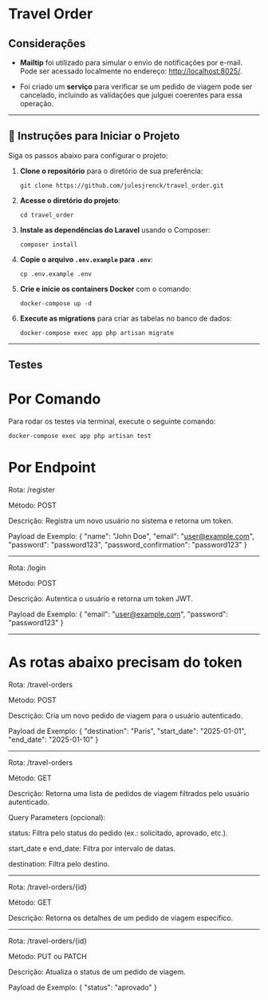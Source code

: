 # Travel Order

## Considerações

- **Mailtip** foi utilizado para simular o envio de notificações por e-mail. Pode ser acessado localmente no endereço: [http://localhost:8025/](http://localhost:8025/).
  
- Foi criado um **serviço** para verificar se um pedido de viagem pode ser cancelado, incluindo as validações que julguei coerentes para essa operação.

---

## 🚀 Instruções para Iniciar o Projeto

Siga os passos abaixo para configurar o projeto:

1. **Clone o repositório** para o diretório de sua preferência:

   `git clone https://github.com/julesjrenck/travel_order.git`

2. **Acesse o diretório do projeto**:

   `cd travel_order`

3. **Instale as dependências do Laravel** usando o Composer:

   `composer install`

4. **Copie o arquivo `.env.example` para `.env`**:

   `cp .env.example .env`

5. **Crie e inicie os containers Docker** com o comando:

   `docker-compose up -d`

6. **Execute as migrations** para criar as tabelas no banco de dados:

   `docker-compose exec app php artisan migrate`

---

## Testes

# Por Comando

Para rodar os testes via terminal, execute o seguinte comando: 

`docker-compose exec app php artisan test`

# Por Endpoint

Rota: /register

Método: POST

Descrição: Registra um novo usuário no sistema e retorna um token.

Payload de Exemplo: { "name": "John Doe", "email": "user@example.com", "password": "password123", "password_confirmation": "password123" }

---

Rota: /login

Método: POST

Descrição: Autentica o usuário e retorna um token JWT.

Payload de Exemplo: { "email": "user@example.com", "password": "password123" }

---

# As rotas abaixo precisam do token


Rota: /travel-orders

Método: POST

Descrição: Cria um novo pedido de viagem para o usuário autenticado.

Payload de Exemplo: { "destination": "Paris", "start_date": "2025-01-01", "end_date": "2025-01-10" }

---

Rota: /travel-orders

Método: GET

Descrição: Retorna uma lista de pedidos de viagem filtrados pelo usuário autenticado.

Query Parameters (opcional):

status: Filtra pelo status do pedido (ex.: solicitado, aprovado, etc.).

start_date e end_date: Filtra por intervalo de datas.

destination: Filtra pelo destino.

---

Rota: /travel-orders/{id}

Método: GET

Descrição: Retorna os detalhes de um pedido de viagem específico.

---

Rota: /travel-orders/{id}

Método: PUT ou PATCH

Descrição: Atualiza o status de um pedido de viagem.

Payload de Exemplo: { "status": "aprovado" }


